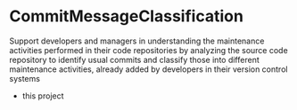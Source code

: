 # CommitMessageClassification
 Support developers and managers in understanding the maintenance activities performed in their code repositories by analyzing  the source code repository to identify usual commits and classify those into  different maintenance activities, already added by developers in their version control systems

* this project
